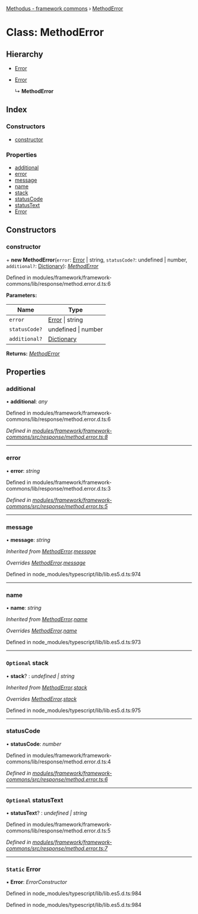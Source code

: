 [Methodus - framework commons](../globals.md) › [MethodError](methoderror.md)

# Class: MethodError

## Hierarchy

* [Error](methoderror.md#static-error)

* [Error](methoderror.md#static-error)

  ↳ **MethodError**

## Index

### Constructors

* [constructor](methoderror.md#constructor)

### Properties

* [additional](methoderror.md#additional)
* [error](methoderror.md#error)
* [message](methoderror.md#message)
* [name](methoderror.md#name)
* [stack](methoderror.md#optional-stack)
* [statusCode](methoderror.md#statuscode)
* [statusText](methoderror.md#optional-statustext)
* [Error](methoderror.md#static-error)

## Constructors

###  constructor

\+ **new MethodError**(`error`: [Error](methoderror.md#static-error) | string, `statusCode?`: undefined | number, `additional?`: [Dictionary](../globals.md#dictionary)): *[MethodError](methoderror.md)*

Defined in modules/framework/framework-commons/lib/response/method.error.d.ts:6

**Parameters:**

Name | Type |
------ | ------ |
`error` | [Error](methoderror.md#static-error) &#124; string |
`statusCode?` | undefined &#124; number |
`additional?` | [Dictionary](../globals.md#dictionary) |

**Returns:** *[MethodError](methoderror.md)*

## Properties

###  additional

• **additional**: *any*

Defined in modules/framework/framework-commons/lib/response/method.error.d.ts:6

*Defined in [modules/framework/framework-commons/src/response/method.error.ts:8](https://github.com/nodulusteam/methodus.dev/blob/9fa5503/modules/framework/framework-commons/src/response/method.error.ts#L8)*

___

###  error

• **error**: *string*

Defined in modules/framework/framework-commons/lib/response/method.error.d.ts:3

*Defined in [modules/framework/framework-commons/src/response/method.error.ts:5](https://github.com/nodulusteam/methodus.dev/blob/9fa5503/modules/framework/framework-commons/src/response/method.error.ts#L5)*

___

###  message

• **message**: *string*

*Inherited from [MethodError](methoderror.md).[message](methoderror.md#message)*

*Overrides [MethodError](methoderror.md).[message](methoderror.md#message)*

Defined in node_modules/typescript/lib/lib.es5.d.ts:974

___

###  name

• **name**: *string*

*Inherited from [MethodError](methoderror.md).[name](methoderror.md#name)*

*Overrides [MethodError](methoderror.md).[name](methoderror.md#name)*

Defined in node_modules/typescript/lib/lib.es5.d.ts:973

___

### `Optional` stack

• **stack**? : *undefined | string*

*Inherited from [MethodError](methoderror.md).[stack](methoderror.md#optional-stack)*

*Overrides [MethodError](methoderror.md).[stack](methoderror.md#optional-stack)*

Defined in node_modules/typescript/lib/lib.es5.d.ts:975

___

###  statusCode

• **statusCode**: *number*

Defined in modules/framework/framework-commons/lib/response/method.error.d.ts:4

*Defined in [modules/framework/framework-commons/src/response/method.error.ts:6](https://github.com/nodulusteam/methodus.dev/blob/9fa5503/modules/framework/framework-commons/src/response/method.error.ts#L6)*

___

### `Optional` statusText

• **statusText**? : *undefined | string*

Defined in modules/framework/framework-commons/lib/response/method.error.d.ts:5

*Defined in [modules/framework/framework-commons/src/response/method.error.ts:7](https://github.com/nodulusteam/methodus.dev/blob/9fa5503/modules/framework/framework-commons/src/response/method.error.ts#L7)*

___

### `Static` Error

▪ **Error**: *ErrorConstructor*

Defined in node_modules/typescript/lib/lib.es5.d.ts:984

Defined in node_modules/typescript/lib/lib.es5.d.ts:984
